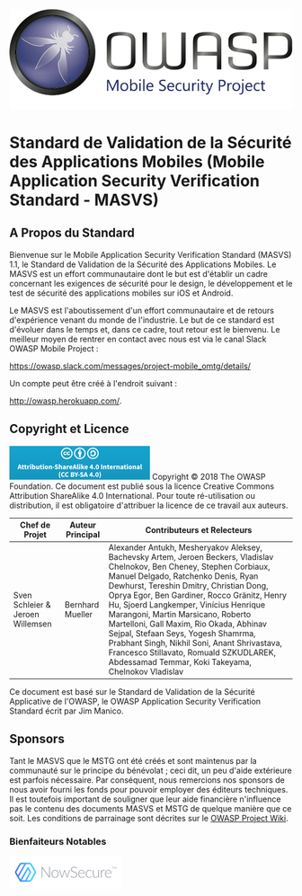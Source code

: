 
![OWASP LOGO](Images/OWASP_logo.png)

# Standard de Validation de la Sécurité des Applications Mobiles (Mobile Application Security Verification Standard - MASVS)

## A Propos du Standard

Bienvenue sur le Mobile Application Security Verification Standard (MASVS) 1.1, le Standard de Validation de la Sécurité des Applications Mobiles. Le MASVS est un effort communautaire dont le but est d'établir un cadre concernant les exigences de sécurité pour le design, le développement et le test de sécurité des applications mobiles sur iOS et Android.

Le MASVS est l'aboutissement d'un effort communautaire et de retours d'expérience venant du monde de l'industrie. Le but de ce standard est d'évoluer dans le temps et, dans ce cadre, tout retour est le bienvenu. Le meilleur moyen de rentrer en contact avec nous est via le canal Slack OWASP Mobile Project :

https://owasp.slack.com/messages/project-mobile_omtg/details/

Un compte peut être créé à l'endroit suivant :

http://owasp.herokuapp.com/.

## Copyright et Licence

![license](images/CC-license.png)
Copyright © 2018 The OWASP Foundation. Ce document est publié sous la licence Creative Commons Attribution ShareAlike 4.0 International. Pour toute ré-utilisation ou distribution, il est obligatoire d'attribuer la licence de ce travail aux auteurs.

| Chef de Projet | Auteur Principal | Contributeurs et Relecteurs
| --- | --- | --- |
| Sven Schleier & Jeroen Willemsen | Bernhard Mueller | Alexander Antukh, Mesheryakov Aleksey, Bachevsky Artem, Jeroen Beckers, Vladislav Chelnokov, Ben Cheney, Stephen Corbiaux, Manuel Delgado, Ratchenko Denis, Ryan Dewhurst, Tereshin Dmitry, Christian Dong, Oprya Egor, Ben Gardiner, Rocco Gränitz, Henry Hu, Sjoerd Langkemper, Vinícius Henrique Marangoni, Martin Marsicano, Roberto Martelloni, Gall Maxim, Rio Okada, Abhinav Sejpal, Stefaan Seys, Yogesh Shamrma, Prabhant Singh, Nikhil Soni, Anant Shrivastava, Francesco Stillavato, Romuald SZKUDLAREK, Abdessamad Temmar, Koki Takeyama, Chelnokov Vladislav |

Ce document est basé sur le Standard de Validation de la Sécurité Applicative de l'OWASP, le OWASP Application Security Verification Standard écrit par Jim Manico.

## Sponsors

Tant le MASVS que le MSTG ont été créés et sont maintenus par la communauté sur le principe du bénévolat ; ceci dit, un peu d'aide extérieure est parfois nécessaire. Par conséquent, nous remercions nos sponsors de nous avoir fourni les fonds pour pouvoir employer des éditeurs techniques. Il est toutefois important de souligner que leur aide financière n'influence pas le contenu des documents MASVS et MSTG de quelque manière que ce soit. Les conditions de parrainage sont décrites sur le [OWASP Project Wiki](https://www.owasp.org/index.php/OWASP_Mobile_Security_Testing_Guide#tab=Sponsorship_Packages "OWASP Mobile Security Testing Guide Sponsorship Packages").

### Bienfaiteurs Notables

[![NowSecure](images/NowSecure_logo.png)](https://www.nowsecure.com/ "NowSecure")
